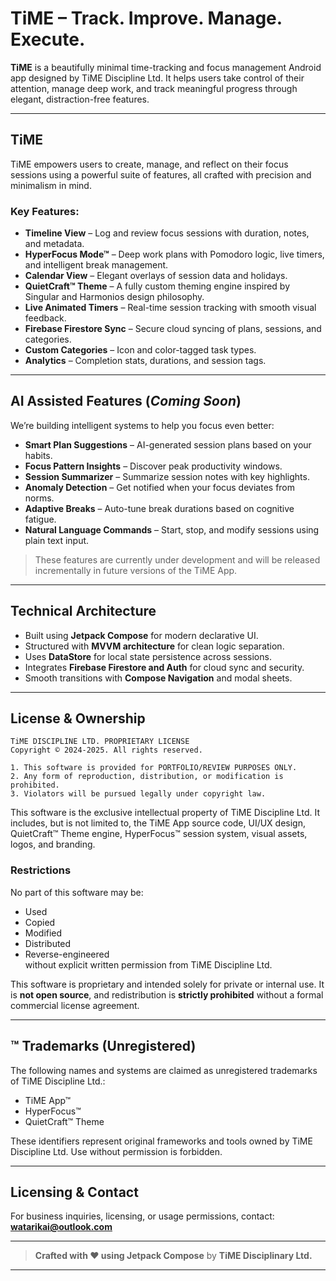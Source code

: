 # TiME – Track. Improve. Manage. Execute.

**TiME** is a beautifully minimal time-tracking and focus management Android app designed by TiME Discipline Ltd. It helps users take control of their attention, manage deep work, and track meaningful progress through elegant, distraction-free features.

---

## TiME

TiME empowers users to create, manage, and reflect on their focus sessions using a powerful suite of features, all crafted with precision and minimalism in mind.

### Key Features:
- **Timeline View** – Log and review focus sessions with duration, notes, and metadata.
- **HyperFocus Mode™** – Deep work plans with Pomodoro logic, live timers, and intelligent break management.
- **Calendar View** – Elegant overlays of session data and holidays.
- **QuietCraft™ Theme** – A fully custom theming engine inspired by Singular and Harmonios design philosophy.
- **Live Animated Timers** – Real-time session tracking with smooth visual feedback.
- **Firebase Firestore Sync** – Secure cloud syncing of plans, sessions, and categories.
- **Custom Categories** – Icon and color-tagged task types.
- **Analytics** – Completion stats, durations, and session tags.

---

## AI Assisted Features (*Coming Soon*)

We’re building intelligent systems to help you focus even better:

- **Smart Plan Suggestions** – AI-generated session plans based on your habits.
- **Focus Pattern Insights** – Discover peak productivity windows.
- **Session Summarizer** – Summarize session notes with key highlights.
- **Anomaly Detection** – Get notified when your focus deviates from norms.
- **Adaptive Breaks** – Auto-tune break durations based on cognitive fatigue.
- **Natural Language Commands** – Start, stop, and modify sessions using plain text input.

> These features are currently under development and will be released incrementally in future versions of the TiME App.

---

## Technical Architecture

- Built using **Jetpack Compose** for modern declarative UI.
- Structured with **MVVM architecture** for clean logic separation.
- Uses **DataStore** for local state persistence across sessions.
- Integrates **Firebase Firestore and Auth** for cloud sync and security.
- Smooth transitions with **Compose Navigation** and modal sheets.

---

## License & Ownership

```
TiME DISCIPLINE LTD. PROPRIETARY LICENSE  
Copyright © 2024-2025. All rights reserved.

1. This software is provided for PORTFOLIO/REVIEW PURPOSES ONLY.  
2. Any form of reproduction, distribution, or modification is prohibited.  
3. Violators will be pursued legally under copyright law.  
```

This software is the exclusive intellectual property of TiME Discipline Ltd. It includes, but is not limited to, the TiME App source code, UI/UX design, QuietCraft™ Theme engine, HyperFocus™ session system, visual assets, logos, and branding.

### Restrictions
No part of this software may be:
- Used
- Copied
- Modified
- Distributed
- Reverse-engineered  
without explicit written permission from TiME Discipline Ltd.

This software is proprietary and intended solely for private or internal use. It is **not open source**, and redistribution is **strictly prohibited** without a formal commercial license agreement.

---

## ™ Trademarks (Unregistered)
The following names and systems are claimed as unregistered trademarks of TiME Discipline Ltd.:
- TiME App™
- HyperFocus™
- QuietCraft™ Theme

These identifiers represent original frameworks and tools owned by TiME Discipline Ltd. Use without permission is forbidden.

---

## Licensing & Contact

For business inquiries, licensing, or usage permissions, contact:  
**watarikai@outlook.com**


---

> **Crafted with ❤️ using Jetpack Compose**
> by **TiME Disciplinary Ltd.**

---